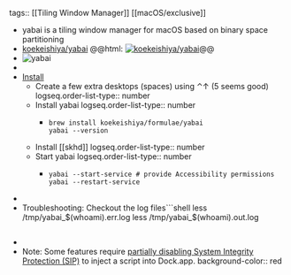 tags:: [[Tiling Window Manager]] [[macOS/exclusive]]

- yabai is a tiling window manager for macOS based on binary space partitioning
- [koekeishiya/yabai](https://github.com/koekeishiya/yabai)
  @@html: <a href="https://github.com/koekeishiya/yabai/"><img src="https://github-readme-stats-astronomer.vercel.app/api/pin/?username=koekeishiya&repo=yabai&theme=tokyonight" alt="koekeishiya/yabai"/></a>@@
- ![yabai](https://raw.githubusercontent.com/koekeishiya/yabai/master/assets/screenshot.png)
-
- [Install](https://github.com/koekeishiya/yabai/wiki/Installing-yabai-(latest-release))
	- Create a few extra desktops (spaces) using ⌃↑ (5 seems good)
	  logseq.order-list-type:: number
	- Install yabai
	  logseq.order-list-type:: number
		- ```shell
		  brew install koekeishiya/formulae/yabai
		  yabai --version
		  ```
	- Install [[skhd]]
	  logseq.order-list-type:: number
	- Start yabai
	  logseq.order-list-type:: number
		- ```shell
		  yabai --start-service # provide Accessibility permissions
		  yabai --restart-service
		  ```
-
- Troubleshooting: Checkout the log files```shell
  less /tmp/yabai_$(whoami).err.log
  less /tmp/yabai_$(whoami).out.log
  ```
-
- Note: Some features require [partially disabling System Integrity Protection (SIP)](https://github.com/koekeishiya/yabai/wiki/Disabling-System-Integrity-Protection) to inject a script into Dock.app.
  background-color:: red